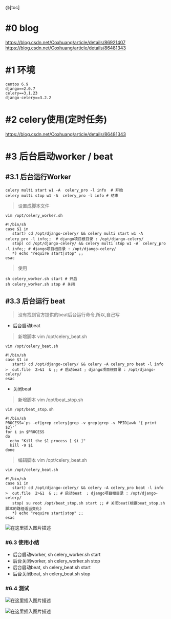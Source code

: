 @[toc]


# #0 blog

https://blog.csdn.net/Coxhuang/article/details/86921407
https://blog.csdn.net/Coxhuang/article/details/86481343



# #1 环境

```
centos 6.9 
django==2.0.7
celery==3.1.23
django-celery==3.2.2
```

# #2 celery使用(定时任务)

[https://blog.csdn.net/Coxhuang/article/details/86481343
](https://blog.csdn.net/Coxhuang/article/details/86481343)


# #3 后台启动worker / beat

## #3.1 后台运行Worker

```
celery multi start w1 -A  celery_pro -l info  # 开始
celery multi stop w1 -A  celery_pro -l info # 结束
```

> 设置成脚本文件


```
vim /opt/celery_worker.sh
```

```
#!/bin/sh 
case $1 in                                        
   start) cd /opt/django-celery/ && celery multi start w1 -A  celery_pro -l info;;  # django项目根目录 : /opt/django-celery/
   stop) cd /opt/django-celery/ && celery multi stop w1 -A  celery_pro -l info;; # django项目根目录 : /opt/django-celery/
   *) echo "require start|stop" ;;     
esac
```

> 使用


```
sh celery_worker.sh start # 开启
sh celery_worker.sh stop # 关闭
```


## #3.3 后台运行 beat

> 没有找到官方提供的beat后台运行命令,所以,自己写

- 后台启动beat


> 新增脚本 vim /opt/celery_beat.sh 


```
vim /opt/celery_beat.sh
```

```
#!/bin/sh
case $1 in  
   start) cd /opt/django-celery/ && celery -A celery_pro beat -l info >  out.file  2>&1  & ;; # 启动beat ; django项目根目录 : /opt/django-celery/
esac 
```


- 关闭beat 

> 新增脚本 vim /opt/beat_stop.sh 

```
vim /opt/beat_stop.sh
```

```
#!/bin/sh               
PROCESS=`ps -ef|grep celery|grep -v grep|grep -v PPID|awk '{ print $2}'`
for i in $PROCESS         
do
  echo "Kill the $1 process [ $i ]"  
  kill -9 $i        
done 
```

> 编辑脚本 vim /opt/celery_beat.sh  

```
vim /opt/celery_beat.sh
```

```
#!/bin/sh
case $1 in  
   start) cd /opt/django-celery/ && celery -A celery_pro beat -l info >  out.file  2>&1  & ;; # 启动beat  ; django项目根目录 : /opt/django-celery/
   stop) su root /opt/beat_stop.sh start ;; # 关闭beat(根据beat_stop.sh脚本的路径适当变化)
   *) echo "require start|stop" ;;
esac 
```


![在这里插入图片描述](https://img-blog.csdnimg.cn/2019021018245453.png)


### #6.3 使用小结
- 后台启动worker, sh celery_worker.sh start
- 后台关闭worker, sh celery_worker.sh stop
- 后台启动beat, sh celery_beat.sh start
- 后台关闭beat, sh celery_beat.sh stop


### #6.4 测试

![在这里插入图片描述](https://img-blog.csdnimg.cn/20190210182540831.png?x-oss-process=image/watermark,type_ZmFuZ3poZW5naGVpdGk,shadow_10,text_aHR0cHM6Ly9ibG9nLmNzZG4ubmV0L0NveGh1YW5n,size_16,color_FFFFFF,t_70)

![在这里插入图片描述](https://img-blog.csdnimg.cn/2019021018260718.png?x-oss-process=image/watermark,type_ZmFuZ3poZW5naGVpdGk,shadow_10,text_aHR0cHM6Ly9ibG9nLmNzZG4ubmV0L0NveGh1YW5n,size_16,color_FFFFFF,t_70)
